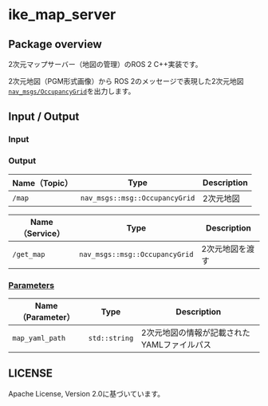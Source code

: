# ike_map_server

## Package overview
2次元マップサーバー（地図の管理）のROS 2 C++実装です。

2次元地図（PGM形式画像）から
ROS 2のメッセージで表現した2次元地図[`nav_msgs/OccupancyGrid`](http://docs.ros.org/en/melodic/api/nav_msgs/html/msg/OccupancyGrid.html)を出力します。

## Input / Output

### Input

### Output

| **Name（Topic）**        | **Type**                                 | **Description**                                      | 
| -------------------- | ------------------------------------ | ------------------------------------------------ | 
| `/map`          | `nav_msgs::msg::OccupancyGrid`                  | 2次元地図         | 

| **Name（Service）** | **Type**                                          | **Description**                             | 
| ------------- | --------------------------------------------- | --------------------------------------- | 
| `/get_map`          | `nav_msgs::msg::OccupancyGrid`                  |     2次元地図を渡す     | 

### [Parameters](../ike_nav_parameters/config/ike_map_server_parameter.yaml)

| **Name（Parameter）**   | **Type**        | **Description**            | 
| ------------------- | ----------- | ---------------------- | 
| `map_yaml_path`           | `std::string` | 2次元地図の情報が記載されたYAMLファイルパス           | 

## LICENSE

Apache License, Version 2.0に基づいています。
